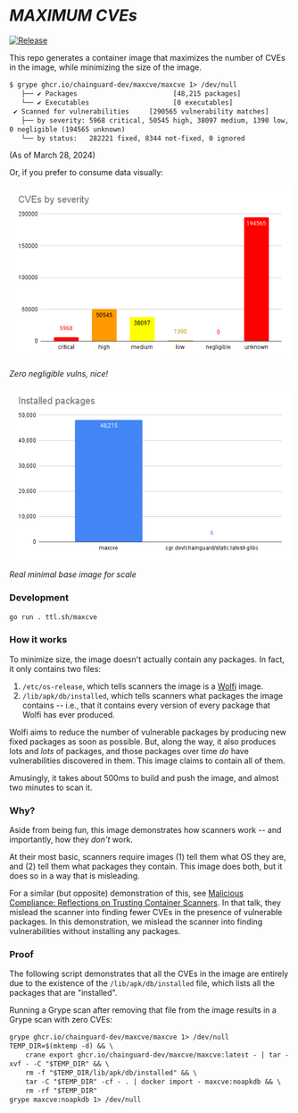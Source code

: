 # _MAXIMUM CVEs_

[![Release](https://github.com/chainguard-dev/maxcve/actions/workflows/release.yaml/badge.svg)](https://github.com/chainguard-dev/maxcve/actions/workflows/release.yaml)

This repo generates a container image that maximizes the number of CVEs in the image, while minimizing the size of the image.

```
$ grype ghcr.io/chainguard-dev/maxcve/maxcve 1> /dev/null
   ├── ✔ Packages                        [48,215 packages]
   └── ✔ Executables                     [0 executables]
 ✔ Scanned for vulnerabilities     [290565 vulnerability matches]
   ├── by severity: 5968 critical, 50545 high, 38097 medium, 1390 low, 0 negligible (194565 unknown)
   └── by status:   282221 fixed, 8344 not-fixed, 0 ignored
```

(As of March 28, 2024)

Or, if you prefer to consume data visually:

![](severity.png)

_Zero negligible vulns, nice!_

![](installed.png)

_Real minimal base image for scale_

### Development

```
go run . ttl.sh/maxcve
```

### How it works

To minimize size, the image doesn't actually contain any packages. In fact, it only contains two files:

1. `/etc/os-release`, which tells scanners the image is a [Wolfi](https://wolfi.dev) image.
1. `/lib/apk/db/installed`, which tells scanners what packages the image contains -- i.e., that it contains every version of every package that Wolfi has ever produced.

Wolfi aims to reduce the number of vulnerable packages by producing new fixed packages as soon as possible. But, along the way, it also produces lots and _lots_ of packages, and those packages over time _do_ have vulnerabilities discovered in them. This image claims to contain all of them.

Amusingly, it takes about 500ms to build and push the image, and almost two minutes to scan it.

### Why?

Aside from being fun, this image demonstrates how scanners work -- and importantly, how they _don't_ work.

At their most basic, scanners require images (1) tell them what OS they are, and (2) tell them what packages they contain. This image does both, but it does so in a way that is misleading.

For a similar (but opposite) demonstration of this, see [Malicious Compliance: Reflections on Trusting Container Scanners](https://www.youtube.com/watch?v=9weGi0csBZM). In that talk, they mislead the scanner into finding fewer CVEs in the presence of vulnerable packages. In this demonstration, we mislead the scanner into finding vulnerabilities without installing any packages.

### Proof

The following script demonstrates that all the CVEs in the image are entirely due to the existence of the `/lib/apk/db/installed` file, which lists all the packages that are "installed".

Running a Grype scan after removing that file from the image results in a Grype scan with zero CVEs:

```
grype ghcr.io/chainguard-dev/maxcve/maxcve 1> /dev/null
TEMP_DIR=$(mktemp -d) && \
	crane export ghcr.io/chainguard-dev/maxcve/maxcve:latest - | tar -xvf - -C "$TEMP_DIR" && \
	rm -f "$TEMP_DIR/lib/apk/db/installed" && \
	tar -C "$TEMP_DIR" -cf - . | docker import - maxcve:noapkdb && \
	rm -rf "$TEMP_DIR"
grype maxcve:noapkdb 1> /dev/null
```


